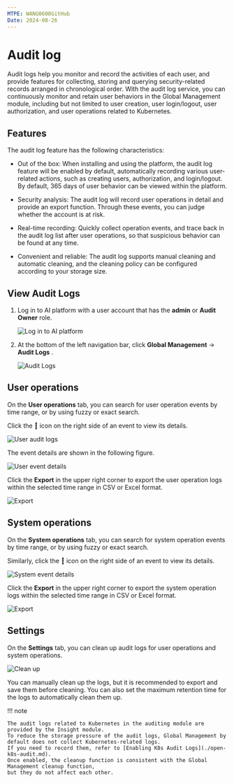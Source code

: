 ```yaml
---
MTPE: WANG0608GitHub
Date: 2024-08-26
---
```


# Audit log

Audit logs help you monitor and record the activities of each user, and provide features for
collecting, storing and querying security-related records arranged in chronological order. With the
audit log service, you can continuously monitor and retain user behaviors in the Global Management
module, including but not limited to user creation, user login/logout, user authorization, and user
operations related to Kubernetes.

## Features

The audit log feature has the following characteristics:

- Out of the box: When installing and using the platform, the audit log feature will be enabled
  by default, automatically recording various user-related actions, such as creating users, authorization,
  and login/logout. By default, 365 days of user behavior can be viewed within the platform.

- Security analysis: The audit log will record user operations in detail and provide an export function.
  Through these events, you can judge whether the account is at risk.

- Real-time recording: Quickly collect operation events, and trace back in the audit log list after user operations, so that suspicious behavior can be found at any time.

- Convenient and reliable: The audit log supports manual cleaning and automatic cleaning, and the cleaning policy can be configured according to your storage size.

## View Audit Logs

1. Log in to AI platform with a user account that has the __admin__ or __Audit Owner__ role.

    ![Log in to AI platform](https://docs.daocloud.io/daocloud-docs-images/docs/en/docs/ghippo/images/lang00.png)

2. At the bottom of the left navigation bar, click __Global Management__ -> __Audit Logs__ .

    ![Audit Logs](https://docs.daocloud.io/daocloud-docs-images/docs/en/docs/ghippo/images/audit01.png)

## User operations

On the __User operations__ tab, you can search for user operation events by time range, or by using fuzzy or exact search.

Click the __┇__ icon on the right side of an event to view its details.

![User audit logs](https://docs.daocloud.io/daocloud-docs-images/docs/en/docs/ghippo/images/audit02.png)

The event details are shown in the following figure.

![User event details](https://docs.daocloud.io/daocloud-docs-images/docs/en/docs/ghippo/images/audit03.png)

Click the __Export__ in the upper right corner to export the user operation logs within the selected time range in CSV or Excel format.

![Export](https://docs.daocloud.io/daocloud-docs-images/docs/en/docs/ghippo/images/audit04.png)

## System operations

On the __System operations__ tab, you can search for system operation events by time range, or by using fuzzy or exact search.

Similarly, click the __┇__ icon on the right side of an event to view its details.

![System event details](https://docs.daocloud.io/daocloud-docs-images/docs/en/docs/ghippo/images/audit05.png)

Click the __Export__ in the upper right corner to export the system operation logs within the selected time range in CSV or Excel format.

![Export](https://docs.daocloud.io/daocloud-docs-images/docs/en/docs/ghippo/images/audit06.png)

## Settings

On the __Settings__ tab, you can clean up audit logs for user operations and system operations.

![Clean up](https://docs.daocloud.io/daocloud-docs-images/docs/en/docs/ghippo/images/audit07.png)

You can manually clean up the logs, but it is recommended to export and save them before cleaning. You can also set the maximum retention time for the logs to automatically clean them up.

!!! note

    The audit logs related to Kubernetes in the auditing module are provided by the Insight module.
    To reduce the storage pressure of the audit logs, Global Management by default does not collect Kubernetes-related logs.
    If you need to record them, refer to [Enabling K8s Audit Logs](./open-k8s-audit.md).
    Once enabled, the cleanup function is consistent with the Global Management cleanup function,
    but they do not affect each other.
